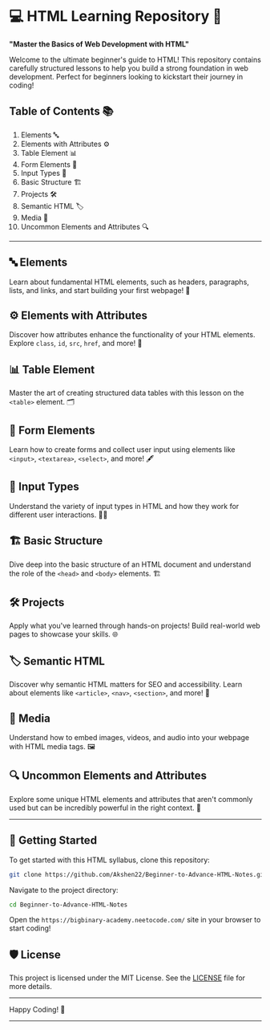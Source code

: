 # 💻 HTML Learning Repository 🚀

**"Master the Basics of Web Development with HTML"**

Welcome to the ultimate beginner's guide to HTML! This repository contains carefully structured lessons to help you build a strong foundation in web development. Perfect for beginners looking to kickstart their journey in coding!

## Table of Contents 📚

1. Elements 🔤
2. Elements with Attributes ⚙️
3. Table Element 📊
4. Form Elements 📝
5. Input Types 🔣
6. Basic Structure 🏗️
7. Projects 🛠️
8. Semantic HTML 🏷️
9. Media 🎥
10. Uncommon Elements and Attributes 🔍

---

## 🔤 Elements

Learn about fundamental HTML elements, such as headers, paragraphs, lists, and links, and start building your first webpage! 🏁

## ⚙️ Elements with Attributes

Discover how attributes enhance the functionality of your HTML elements. Explore `class`, `id`, `src`, `href`, and more! 🔧

## 📊 Table Element

Master the art of creating structured data tables with this lesson on the `<table>` element. 🗂️

## 📝 Form Elements

Learn how to create forms and collect user input using elements like `<input>`, `<textarea>`, `<select>`, and more! 🖋️

## 🔣 Input Types

Understand the variety of input types in HTML and how they work for different user interactions. 🧑‍💻

## 🏗️ Basic Structure

Dive deep into the basic structure of an HTML document and understand the role of the `<head>` and `<body>` elements. 🏗️

## 🛠️ Projects

Apply what you've learned through hands-on projects! Build real-world web pages to showcase your skills. 🌐

## 🏷️ Semantic HTML

Discover why semantic HTML matters for SEO and accessibility. Learn about elements like `<article>`, `<nav>`, `<section>`, and more! 🔖

## 🎥 Media

Understand how to embed images, videos, and audio into your webpage with HTML media tags. 🖼️

## 🔍 Uncommon Elements and Attributes

Explore some unique HTML elements and attributes that aren't commonly used but can be incredibly powerful in the right context. 🧐

---

## 🚀 Getting Started

To get started with this HTML syllabus, clone this repository:

```bash
git clone https://github.com/Akshen22/Beginner-to-Advance-HTML-Notes.git
```

Navigate to the project directory:

```bash
cd Beginner-to-Advance-HTML-Notes
```

Open the `https://bigbinary-academy.neetocode.com/` site in your browser to start coding!

## 🛡️ License
This project is licensed under the MIT License. See the [LICENSE](LICENSE) file for more details.

---

Happy Coding! 🎉

---
